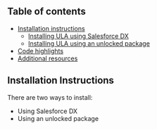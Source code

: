 ## Table of contents

-   [Installation instructions](#installation-instructions)
    -   [Installing ULA using Salesforce DX](#installing-dreamhouse-using-salesforce-dx)
    -   [Installing ULA using an unlocked package](#installing-dreamhouse-using-an-unlocked-package)
-   [Code highlights](#code-highlights)
-   [Additional resources](#additional-resources)

## Installation Instructions

There are two ways to install:

-   Using Salesforce DX
-   Using an unlocked package

